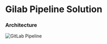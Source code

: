 # Gilab Pipeline Solution

### Architecture

![GitLab Pipeline](https://github.com/jonascavalcantineto/apiSampleJava/docs/github/GiTLab-CICD-Pipeline.png)